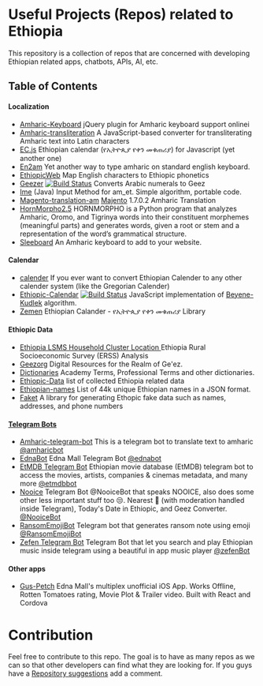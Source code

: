 Useful Projects (Repos) related to Ethiopia
==============================

This repository is a collection of repos that are concerned with developing Ethiopian related apps, chatbots, APIs, AI, etc.

## Table of Contents

#### [](#localization)Localization
  * [Amharic-Keyboard](https://github.com/dawityise/Amharic-Keyboard) jQuery plugin for Amharic keyboard support onlinei
  * [Amharic-transliteration](https://github.com/dohliam/amharic-transliteration) A JavaScript-based converter for transliterating Amharic text into  Latin characters
  * [EC.js](https://github.com/b3rew/EC.Js) Ethiopian calendar (የኢትዮጲያ የቀን መቁጠሪያ) for Javascript (yet another one)
  * [En2am](https://github.com/misgeatgit/en2am) Yet another way to type amharic on standard english keyboard.
  * [EthiopicWeb](https://github.com/tedinega/EthiopicWeb) Map English characters to Ethiopic phonetics
  * [Geezer](https://github.com/moe-szyslak/Geezer) [![Build Status](https://travis-ci.org/utopiaio/Geezer.svg?branch=master)](https://travis-ci.org/utopiaio/Geezer) Converts Arabic numerals to Geez
  * [Ime](https://github.com/menzew/input-method-editor-for-am_ET) (Java) Input Method for am_et. Simple algorithm, portable code.
  * [Magento-translation-am](https://github.com/admasethiopia/magento-translation-am) [Majento](https://magento.com/) 1.7.0.2 Amharic Translation
  * [HornMorpho2.5](https://github.com/adamsamson/HornMorpho2.5)
  HORNMORPHO is a Python program that analyzes Amharic, Oromo, and Tigrinya words into their constituent morphemes (meaningful parts) and generates words, given a root or stem and a representation of the word’s grammatical structure.
  * [Sleeboard](https://github.com/sleeboard/sleeboard) An Amharic keyboard to add to your website.

#### [](#calendar)Calendar
  * [calender](https://github.com/andegna/calender) If you ever want to convert Ethiopian Calender to any other calender system (like the Gregorian Calender)
  * [Ethiopic-Calendar](https://github.com/moe-szyslak/Ethiopic-Calendar) [![Build Status](https://travis-ci.org/utopiaio/Ethiopic-Calendar.svg?branch=master)](https://travis-ci.org/utopiaio/Ethiopic-Calendar)
  JavaScript implementation of [Beyene-Kudlek](http://geez.org/Calendars/) algorithm.
  * [Zemen](https://github.com/m3hari/zemen) Ethiopian Calander - የኢትዮጲያ የቀን መቁጠሪያ Library

#### [](#ethiopic-data)Ethiopic Data
  * [Ethiopia LSMS Household Cluster Location ](https://github.com/tessam30/Ethiopia) Ethiopia Rural Socioeconomic Survey (ERSS) Analysis
  * [Geezorg](https://github.com/geezorg) Digital Resources for the Realm of Ge'ez.
  * [Dictionaries](https://github.com/admasethiopia/dictionaries) Academy Terms, Professional Terms and other dictionaries.
  * [Ethiopic-Data](https://github.com/b3rew/ethiopic-data) list of collected Ethiopia related data
  * [Ethiopian-names](https://github.com/yonihahasis/ethiopian-names) List of 44k unique Ethiopian names in a JSON format.
  * [Faket](https://github.com/m3hari/faket) A library for generating Ethopic fake data such as names, addresses, and phone numbers

#### [](#telegram-bots)[Telegram Bots](https://telegram.org/)
  * [Amharic-telegram-bot](https://github.com/nathenapse/Amharic-telegram-bot) This is a telegram bot to translate text to amharic [@amharicbot](https://telegram.me/AmharicBot)
  * [EdnaBot](https://github.com/ntgx/EdnaBot) Edna Mall Telegram Bot [@ednabot](https://telegram.me/EdnaBot)
  * [EtMDB Telegram Bot](https://github.com/etmdb/telegrambot) Ethiopian movie database (EtMDB) telegram bot to access the movies, artists, companies & cinemas metadata, and many more [@etmdbbot](https://telegram.me/etmdb)
  * [Nooice](https://github.com/moe-szyslak/Nooice) Telegram Bot @NooiceBot that speaks NOOICE, also does some other less important stuff too 😒. Nearest 🏧 (with moderation handled inside Telegram), Today's Date in Ethiopic, and Geez Converter. [@NooiceBot](https://telegram.me/NooiceBot)
  * [RansomEmojiBot](https://github.com/ntgx/RansomEmojiBot) Telegram bot that generates ransom note using emoji [@RansomEmojiBot](https://telegram.me/RansomEmojiBot)
  * [Zefen Telegram Bot](https://github.com/b3rew/zefen-bot) Telegram Bot that let you search and play Ethiopian music inside telegram using a beautiful in app music player [@zefenBot](https://telegram.me/zefenBot)

#### [](#other-apps)Other apps
  * [Gus-Petch](https://github.com/moe-szyslak/Gus-Petch)
Edna Mall's multiplex unofficial iOS App. Works Offline, Rotten Tomatoes rating, Movie Plot & Trailer video. Built with React and Cordova

# Contribution

Feel free to contribute to this repo. The goal is to have as many repos as we can so that other developers can find what they are looking for. If you guys have a [Repository suggestions](https://github.com/ethiopian/repos/issues/new) add a comment.
